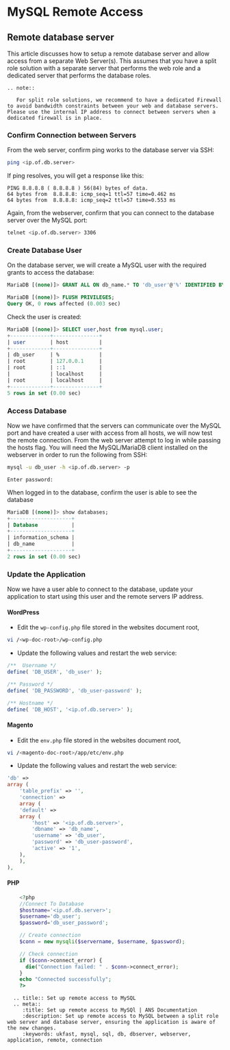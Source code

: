 # MySQL Remote Access
## Remote database server
This article discusses how to setup a remote database server and allow access from a separate Web Server(s). This assumes that you have a split role solution with a separate server that performs the web role and a dedicated server that performs the database roles.

```eval_rst
.. note::

   For split role solutions, we recommend to have a dedicated Firewall to avoid bandwidth constraints between your web and database servers. Please use the internal IP address to connect between servers when a dedicated firewall is in place.

```

### Confirm Connection between Servers

From the web server, confirm ping works to the database server via SSH:

```bash
ping <ip.of.db.server>
```

If ping resolves, you will get a response like this:

```console
PING 8.8.8.8 ( 8.8.8.8 ) 56(84) bytes of data.
64 bytes from  8.8.8.8: icmp_seq=1 ttl=57 time=0.462 ms
64 bytes from  8.8.8.8: icmp_seq=2 ttl=57 time=0.553 ms
```

Again, from the webserver, confirm that you can connect to the database server over the MySQL port:

```bash
telnet <ip.of.db.server> 3306
```

### Create Database User

On the database server, we will create a MySQL user with the required grants to access the database:

```sql
MariaDB [(none)]> GRANT ALL ON db_name.* TO 'db_user'@'%' IDENTIFIED BY 'db_user-password';
```

```sql
MariaDB [(none)]> FLUSH PRIVILEGES;
Query OK, 0 rows affected (0.003 sec)
```

Check the user is created:

```sql
MariaDB [(none)]> SELECT user,host from mysql.user;
+-------------+---------------+
| user        | host          |
+-------------+---------------+
| db_user     | %             |
| root        | 127.0.0.1     |
| root        | ::1           |
|             | localhost     |
| root        | localhost     |
+-------------+---------------+
5 rows in set (0.00 sec)
```

### Access Database

Now we have confirmed that the servers can communicate over the MySQL port and have created a user with access from all hosts, we will now test the remote connection. From the web server attempt to log in while passing the hosts flag. You will need the MySQL/MariaDB client installed on the webserver in order to run the following from SSH:

```bash
mysql -u db_user -h <ip.of.db.server> -p
```

```console
Enter password:
```

When logged in to the database, confirm the user is able to see the database

```sql
MariaDB [(none)]> show databases;
+--------------------+
| Database           |
+--------------------+
| information_schema |
| db_name            |
+--------------------+
2 rows in set (0.00 sec)
```

### Update the Application

Now we have a user able to connect to the database, update your application to start using this user and the remote servers IP address.

#### WordPress

* Edit the `wp-config.php` file stored in the websites document root,

```bash
vi /<wp-doc-root>/wp-config.php
```

* Update the following values and restart the web service:

```php
/**  Username */
define( 'DB_USER', 'db_user' );

/** Password */
define( 'DB_PASSWORD', 'db_user-password' );

/** Hostname */
define( 'DB_HOST', '<ip.of.db.server>' );
```

#### Magento

* Edit the `env.php` file stored in the websites document root,

```bash
vi /<magento-doc-root>/app/etc/env.php
```

* Update the following values and restart the web service:

```php
'db' =>
array (
    'table_prefix' => '',
    'connection' =>
    array (
    'default' =>
    array (
        'host' => '<ip.of.db.server>',
        'dbname' => 'db_name',
        'username' => 'db_user',
        'password' => 'db_user-password',
        'active' => '1',
    ),
    ),
),
```

#### PHP

```php
    <?php
    //Connect To Database
    $hostname='<ip.of.db.server>';
    $username='db_user';
    $password='db_user_password';

    // Create connection
    $conn = new mysqli($servername, $username, $password);

    // Check connection
    if ($conn->connect_error) {
      die("Connection failed: " . $conn->connect_error);
    }
    echo "Connected successfully";
    ?>
```

```eval_rst
  .. title:: Set up remote access to MySQL
  .. meta::
     :title: Set up remote access to MySQl | ANS Documentation
     :description: Set up remote access to MySQL between a split role web server and database server, ensuring the application is aware of the new changes.
     :keywords: ukfast, mysql, sql, db, dbserver, webserver, application, remote, connection
```

